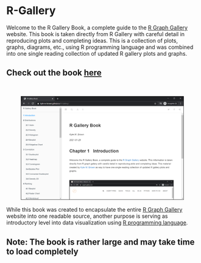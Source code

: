 # R-Gallery


  
Welcome to the R Gallery Book, a complete guide to the [R Graph Gallery](https://www.r-graph-gallery.com/) website. This book is taken directly from R Gallery with careful detail in reproducing plots and completing ideas. This is a collection of plots, graphs, diagrams, etc., using R programming language and was combined into one single reading collection of updated R gallery plots and graphs.  


## **Check out the book [here](https://kyle-w-brown.github.io/R-Gallery/)**

<br>

<p align="center"> 
<img src="images/rgallery.png" width="85%">
</p>


  
While this book was created to encapsulate the entire [R Graph Gallery](https://www.r-graph-gallery.com/) website into one readable source, another purpose is serving as introductory level into data visualization using [R programming language](https://www.r-project.org/about.html).



## Note: The book is rather large and may take time to load completely
